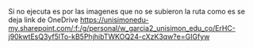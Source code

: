 Si no ejecuta es por las imagenes que no se subieron la ruta como es se deja link de OneDrive
https://unisimonedu-my.sharepoint.com/:f:/g/personal/w_garcia2_unisimon_edu_co/ErHC-j90kwtEsQ3yf5lTo-kB5PhjhibTWKOQ24-cXzK3qw?e=GIGfyw
